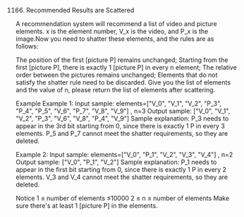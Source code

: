 1166. Recommended Results are Scattered

A recommendation system will recommend a list of video and picture elements. x is the element number, V_x is the video, and P_x is the image.Now you need to shatter these elements, and the rules are as follows:

The position of the first [picture P] remains unchanged;
Starting from the first [picture P], there is exactly 1 [picture P] in every n element;
The relative order between the pictures remains unchanged;
Elements that do not satisfy the shatter rule need to be discarded. Give you the list of elements and the value of n, please return the list of elements after scattering.

Example
Example 1:
Input sample:
elements=["V_0", "V_1", "V_2", "P_3", "P_4", "P_5", "V_6", "P_7", "V_8", "V_9"] , n=3
Output sample:
["V_0", "V_1", "V_2", "P_3", "V_6", "V_8", "P_4", "V_9"]
Sample explanation:
P_3 needs to appear in the 3rd bit starting from 0, since there is exactly 1 P in every 3 elements. P_5 and P_7 cannot meet the shatter requirements, so they are deleted.

Example 2:
Input sample:
elements=["V_0", "P_1", "V_2", "V_3", "V_4"] , n=2
Output sample:
["V_0", "P_1", "V_2"]
Sample explanation:
P_1 needs to appear in the first bit starting from 0, since there is exactly 1 P in every 2 elements. V_3 and V_4 cannot meet the shatter requirements, so they are deleted.

Notice
1 ≤ number of elements ≤10000
2 ≤ n ≤ number of elements
Make sure there's at least 1 [picture P] in the elements.

